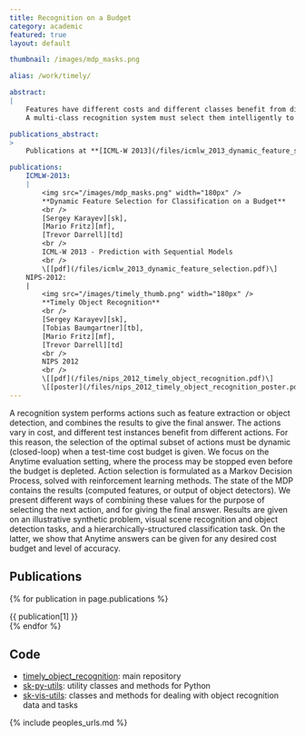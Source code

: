 ```yaml
---
title: Recognition on a Budget
category: academic
featured: true
layout: default

thumbnail: /images/mdp_masks.png

alias: /work/timely/

abstract:
|
    Features have different costs and different classes benefit from different features.
    A multi-class recognition system must select them intelligently to maximize performance under a cost budget.

publications_abstract:
>
    Publications at **[ICML-W 2013](/files/icmlw_2013_dynamic_feature_selection.pdf)**, **[NIPS 2012](/files/nips_2012_timely_object_recognition.pdf)**.

publications:
    ICMLW-2013:
    |
        <img src="/images/mdp_masks.png" width="180px" />
        **Dynamic Feature Selection for Classification on a Budget**
        <br />
        [Sergey Karayev][sk],
        [Mario Fritz][mf],
        [Trevor Darrell][td]
        <br />
        ICML-W 2013 - Prediction with Sequential Models
        <br />
        \[[pdf](/files/icmlw_2013_dynamic_feature_selection.pdf)\]
    NIPS-2012:
    |
        <img src="/images/timely_thumb.png" width="180px" />
        **Timely Object Recognition**
        <br />
        [Sergey Karayev][sk],
        [Tobias Baumgartner][tb],
        [Mario Fritz][mf],
        [Trevor Darrell][td]
        <br />
        NIPS 2012
        <br />
        \[[pdf](/files/nips_2012_timely_object_recognition.pdf)\]
        \[[poster](/files/nips_2012_timely_object_recognition_poster.pdf)\]
---
```


<p class="abstract">
A recognition system performs actions such as feature extraction or object detection, and combines the results to give the final answer.
The actions vary in cost, and different test instances benefit from different actions.
For this reason, the selection of the optimal subset of actions must be dynamic (closed-loop) when a test-time cost budget is given.
We focus on the Anytime evaluation setting, where the process may be stopped even before the budget is depleted.
Action selection is formulated as a Markov Decision Process, solved with reinforcement learning methods.
The state of the MDP contains the results (computed features, or output of object detectors).
We present different ways of combining these values for the purpose of selecting the next action, and for giving the final answer.
Results are given on an illustrative synthetic problem, visual scene recognition and object detection tasks, and a hierarchically-structured classification task.
On the latter, we show that Anytime answers can be given for any desired cost budget and level of accuracy.
</p>

## Publications

{% for publication in page.publications %}
<div class="publication" markdown="1">
{{ publication[1] }}
</div>
{% endfor %}

## Code

- [timely_object_recognition](https://github.com/sergeyk/timely_object_recognition): main repository
- [sk-py-utils](https://github.com/sergeyk/skpyutils): utility classes and methods for Python
- [sk-vis-utils](https://github.com/sergeyk/skvisutils): classes and methods for dealing with object recognition data and tasks

{% include peoples_urls.md %}
